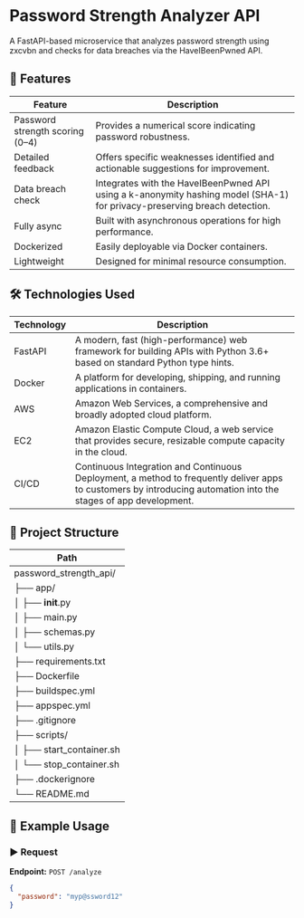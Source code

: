 # Password Strength Analyzer API

A FastAPI-based microservice that analyzes password strength using zxcvbn and checks for data breaches via the HaveIBeenPwned API.

## 🚀 Features

| Feature | Description |
|---------|-------------|
| Password strength scoring (0–4) | Provides a numerical score indicating password robustness. |
| Detailed feedback | Offers specific weaknesses identified and actionable suggestions for improvement. |
| Data breach check | Integrates with the HaveIBeenPwned API using a k-anonymity hashing model (SHA-1) for privacy-preserving breach detection. |
| Fully async | Built with asynchronous operations for high performance. |
| Dockerized | Easily deployable via Docker containers. |
| Lightweight | Designed for minimal resource consumption. |

## 🛠 Technologies Used

| Technology | Description |
|------------|-------------|
| FastAPI | A modern, fast (high-performance) web framework for building APIs with Python 3.6+ based on standard Python type hints. |
| Docker | A platform for developing, shipping, and running applications in containers. |
| AWS | Amazon Web Services, a comprehensive and broadly adopted cloud platform. |
| EC2 | Amazon Elastic Compute Cloud, a web service that provides secure, resizable compute capacity in the cloud. |
| CI/CD | Continuous Integration and Continuous Deployment, a method to frequently deliver apps to customers by introducing automation into the stages of app development. |

## 📂 Project Structure

| Path |
|------|
| password_strength_api/ | |
| ├── app/ | |
| │ ├── __init__.py | |
| │ ├── main.py | |
| │ ├── schemas.py | |
| │ └── utils.py | |
| ├── requirements.txt | |
| ├── Dockerfile | |
| ├── buildspec.yml | |
| ├── appspec.yml | |
| ├── .gitignore | |
| ├── scripts/ | |
| │ ├── start_container.sh | |
| │ └── stop_container.sh | |
| ├── .dockerignore | |
| └── README.md | |

## 🧪 Example Usage

### ▶️ Request

**Endpoint:** `POST /analyze`

```json
{
  "password": "myp@ssword12"
}

